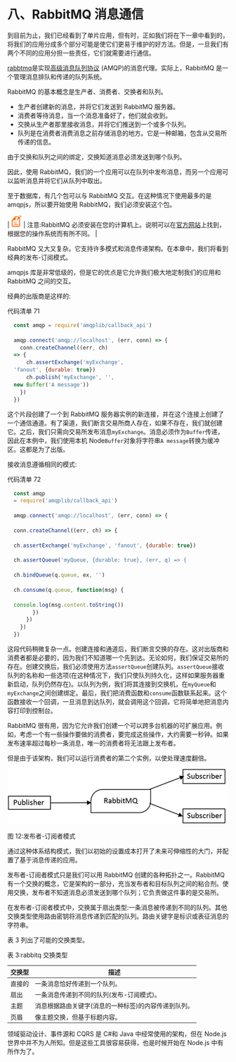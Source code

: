 # 八、RabbitMQ 消息通信

到目前为止，我们已经看到了单片应用，但有时，正如我们将在下一章中看到的，将我们的应用分成多个部分可能是使它们更易于维护的好方法。但是，一旦我们有两个不同的应用分担一些责任，它们就需要进行通信。

[rabbtmq](https://www.rabbitmq.com/)是实现[高级消息队列协议](https://www.amqp.org/) (AMQP)的消息代理。实际上，RabbitMQ 是一个管理消息排队和传递的队列系统。

RabbitMQ 的基本概念是生产者、消费者、交换者和队列。

*   生产者创建新的消息，并将它们发送到 RabbitMQ 服务器。
*   消费者等待消息，当一个消息准备好了，他们就会收到。
*   交换从生产者那里接收消息，并将它们推送到一个或多个队列。
*   队列是在消费者消费消息之前存储消息的地方。它是一种邮箱，包含从交易所传递的信息。

由于交换和队列之间的绑定，交换知道消息必须发送到哪个队列。

因此，使用 RabbitMQ，我们的一个应用可以在队列中发布消息，而另一个应用可以监听消息并将它们从队列中取出。

至于数据库，有几个包可以与 RabbitMQ 交互。在这种情况下使用最多的是 amqpjs，所以要开始使用 RabbitMQ，我们必须安装这个包。

| ![](img/00005.gif) | 注意:RabbitMQ 必须安装在您的计算机上。说明可以在[官方网站](https://www.rabbitmq.com/download.html)上找到，根据您的操作系统而有所不同。 |

RabbitMQ 又大又复杂。它支持许多模式和消息传递架构。在本章中，我们将看到经典的发布-订阅模式。

amqpjs 库是非常低级的，但是它的优点是它允许我们极大地定制我们的应用和 RabbitMQ 之间的交互。

经典的出版商是这样的:

代码清单 71

```js
  const amqp = require('amqplib/callback_api')

  amqp.connect('amqp://localhost', (err, conn) => {
    conn.createChannel((err, ch)
  => {
      ch.assertExchange('myExchange',
  'fanout', {durable: true})
      ch.publish('myExchange', '',
  new Buffer('A message'))
    })
  })

```

这个片段创建了一个到 RabbitMQ 服务器实例的新连接，并在这个连接上创建了一个通信通道。有了渠道，我们断言交易所商人存在，如果不存在，我们就创建它。之后，我们只需向交易所发布消息`myExchange`。消息必须作为`Buffer`传递，因此在本例中，我们使用本机 Node`Buffer`对象将字符串`A message`转换为缓冲区。这都是为了出版。

接收消息遵循相同的模式:

代码清单 72

```js
  const amqp
  = require('amqplib/callback_api')

  amqp.connect('amqp://localhost', (err, conn) => {

  conn.createChannel((err, ch) => {

  ch.assertExchange('myExchange', 'fanout', {durable: true})

  ch.assertQueue('myQueue, {durable: true}, (err, q) => {

  ch.bindQueue(q.queue, ex, '')

  ch.consume(q.queue, function(msg) {

  console.log(msg.content.toString())
        })
      })
    })
  })

```

这段代码稍微复杂一点。创建连接和通道后，我们断言交换的存在。这对出版商和消费者都是必要的，因为我们不知道哪一个先到达。无论如何，我们保证交易所的存在。创建交换后，我们必须使用方法`assertQueue`创建队列。`assertQueue`接收队列的名称和一些选项(在这种情况下，我们只使队列持久化，这样如果服务器重新启动，队列仍然存在)。以队列为例，我们将其连接到交换机，在`myQueue`和`myExchange`之间创建绑定。最后，我们把消费函数和`consume`函数联系起来。这个函数接收一个回调，一旦消息到达队列，就会调用这个回调，它将简单地把消息内容打印到控制台。

RabbitMQ 很有用，因为它允许我们创建一个可以跨多台机器的可扩展应用。例如，考虑一个有一些操作要做的消费者，要完成这些操作，大约需要一秒钟。如果发布速率超过每秒一条消息，唯一的消费者将无法跟上发布者。

但是由于该架构，我们可以运行消费者的第二个实例，以使处理速度翻倍。

![](img/00016.jpeg)

图 12:发布者-订阅者模式

通过这种体系结构模式，我们以初始的设置成本打开了未来可伸缩性的大门，并配置了基于消息传递的应用。

发布者-订阅者模式只是我们可以用 RabbitMQ 创建的各种拓扑之一。RabbitMQ 有一个交换的概念，它是架构的一部分，充当发布者和目标队列之间的粘合剂。使用交换，发布者不知道消息必须发送到哪个队列；它负责做这件事的是交易所。

在发布者-订阅者模式中，交换属于扇出类型:一条消息被传递到不同的队列。其他交换类型使用路由密钥将消息传递到匹配的队列。路由关键字是标识或表征消息的字符串。

表 3 列出了可能的交换类型。

表 3:rabbitq 交换类型

| 交换型 | 描述 |
| --- | --- |
| 直接的 | 一条消息恰好传递到一个队列。 |
| 扇出 | 一条消息传递到不同的队列(发布-订阅模式)。 |
| 主题 | 消息根据路由关键字(消息的一种标签)的内容传递到队列。 |
| 页眉 | 像主题交换，但基于标题内容。 |

领域驱动设计、事件源和 CQRS 是 C#和 Java 中经常使用的架构，但在 Node.js 世界中并不为人所知。但是这些工具很容易获得，也是时候开始在 Node.js 中有所作为了。